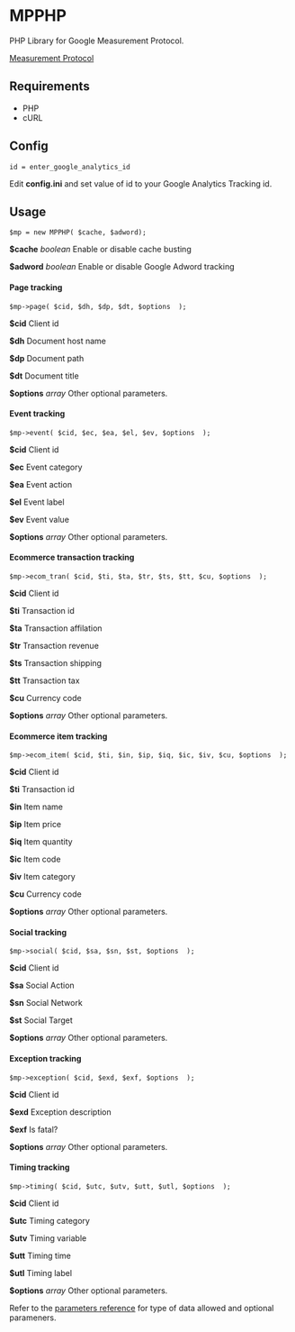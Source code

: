 MPPHP
=====

PHP Library for Google Measurement Protocol.

[Measurement Protocol](https://developers.google.com/analytics/devguides/collection/protocol/v1/)

## Requirements
* PHP
* cURL

## Config

    id = enter_google_analytics_id
    
Edit **config.ini** and set value of id to your Google Analytics Tracking id.

## Usage

    $mp = new MPPHP( $cache, $adword);
    
**$cache** *boolean* Enable or disable cache busting

**$adword** *boolean* Enable or disable Google Adword tracking

#### Page tracking
    $mp->page( $cid, $dh, $dp, $dt, $options  );
    
**$cid** Client id

**$dh** Document host name

**$dp** Document path

**$dt** Document title

**$options** *array* Other optional parameters.

#### Event tracking
    $mp->event( $cid, $ec, $ea, $el, $ev, $options  );
    
**$cid** Client id

**$ec** Event category

**$ea** Event action

**$el** Event label

**$ev** Event value

**$options** *array* Other optional parameters.

#### Ecommerce transaction tracking
    $mp->ecom_tran( $cid, $ti, $ta, $tr, $ts, $tt, $cu, $options  );
    
**$cid** Client id

**$ti** Transaction id

**$ta** Transaction affilation

**$tr** Transaction revenue

**$ts** Transaction shipping

**$tt** Transaction tax

**$cu** Currency code

**$options** *array* Other optional parameters.

#### Ecommerce item tracking
    $mp->ecom_item( $cid, $ti, $in, $ip, $iq, $ic, $iv, $cu, $options  );
    
**$cid** Client id

**$ti** Transaction id

**$in** Item name

**$ip** Item price

**$iq** Item quantity

**$ic** Item code

**$iv** Item category

**$cu** Currency code

**$options** *array* Other optional parameters.

#### Social tracking
    $mp->social( $cid, $sa, $sn, $st, $options  );
    
**$cid** Client id

**$sa** Social Action

**$sn** Social Network

**$st** Social Target

**$options** *array* Other optional parameters.

#### Exception tracking
    $mp->exception( $cid, $exd, $exf, $options  );
    
**$cid** Client id

**$exd** Exception description

**$exf** Is fatal?

**$options** *array* Other optional parameters.

#### Timing tracking
    $mp->timing( $cid, $utc, $utv, $utt, $utl, $options  );
    
**$cid** Client id

**$utc** Timing category

**$utv** Timing variable

**$utt** Timing time

**$utl** Timing label

**$options** *array* Other optional parameters.


Refer to the [parameters reference](https://developers.google.com/analytics/devguides/collection/protocol/v1/parameters) for type of data allowed and optional parameners.
